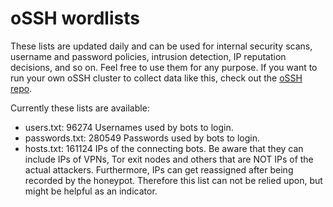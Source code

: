 # oSSH wordlists
These lists are updated daily and can be used for internal security scans, username and password policies, intrusion detection, IP reputation decisions, and so on. Feel free to use them for any purpose. If you want to run your own oSSH cluster to collect data like this, check out the [oSSH repo](https://github.com/toxyl/ossh).  

Currently these lists are available:  
- users.txt: 96274                                                                                                                                                                                                                                                                                                                                                                                                                                                                                                               Usernames used by bots to login. 
- passwords.txt: 280549                                                                                                                                                                                                                                                                                                                                                                                                                                                                                                               Passwords used by bots to login. 
- hosts.txt: 161124                                                                                                                                                                                                                                                                                                                                                                                                                                                                                                               IPs of the connecting bots. Be aware that they can include IPs of VPNs, Tor exit nodes and others that are NOT IPs of the actual attackers. Furthermore, IPs can get reassigned after being recorded by the honeypot. Therefore this list can not be relied upon, but might be helpful as an indicator.
